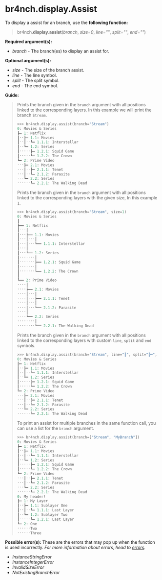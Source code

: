 # br4nch.display.Assist

To display a assist for an branch, use the **following function:**

> br4nch.**display**.**assist**(*branch*, *size=0*, *line=""*, *split=""*, *end=""*)

**Required argument(s):**

- *branch* - The branch(es) to display an assist for.

**Optional argument(s):**

- *size* - The size of the branch assist.
- *line* - The line symbol.
- *split* - The split symbol.
- *end* - The end symbol.

**Guide:**

> Prints the branch given in the `branch` argument with all positions linked to the corresponding layers. In this example we will print the branch `Stream`.
>
> ```python
> >>> br4nch.display.assist(branch="Stream")
> 0: Movies & Series
> ┣━ 1: Netflix
> ┃ˑˑ┣━ 1.1: Movies
> ┃ˑˑ┃ˑˑ┗━ 1.1.1: Interstellar
> ┃ˑˑ┗━ 1.2: Series
> ┃ˑˑˑˑˑ┣━ 1.2.1: Squid Game
> ┃ˑˑˑˑˑ┗━ 1.2.2: The Crown
> ┗━ 2: Prime Video
> ˑˑˑ┣━ 2.1: Movies
> ˑˑˑ┃ˑˑ┣━ 2.1.1: Tenet
> ˑˑˑ┃ˑˑ┗━ 2.1.2: Parasite
> ˑˑˑ┗━ 2.2: Series
> ˑˑˑˑˑˑ┗━ 2.2.1: The Walking Dead
> ```
>
> Prints the branch given in the `branch` argument with all positions linked to the corresponding layers with the given size, In this example `1`.
>
> ```python
> >>> br4nch.display.assist(branch="Stream", size=1)
> 0: Movies & Series
> ┃
> ┣━━ 1: Netflix
> ┃ˑˑˑ┃
> ┃ˑˑˑ┣━━ 1.1: Movies
> ┃ˑˑˑ┃ˑˑˑ┃
> ┃ˑˑˑ┃ˑˑˑ┗━━ 1.1.1: Interstellar
> ┃ˑˑˑ┃
> ┃ˑˑˑ┗━━ 1.2: Series
> ┃ˑˑˑˑˑˑˑ┃
> ┃ˑˑˑˑˑˑˑ┣━━ 1.2.1: Squid Game
> ┃ˑˑˑˑˑˑˑ┃
> ┃ˑˑˑˑˑˑˑ┗━━ 1.2.2: The Crown
> ┃
> ┗━━ 2: Prime Video
> ˑˑˑˑ┃
> ˑˑˑˑ┣━━ 2.1: Movies
> ˑˑˑˑ┃ˑˑˑ┃
> ˑˑˑˑ┃ˑˑˑ┣━━ 2.1.1: Tenet
> ˑˑˑˑ┃ˑˑˑ┃
> ˑˑˑˑ┃ˑˑˑ┗━━ 2.1.2: Parasite
> ˑˑˑˑ┃
> ˑˑˑˑ┗━━ 2.2: Series
> ˑˑˑˑˑˑˑˑ┃
> ˑˑˑˑˑˑˑˑ┗━━ 2.2.1: The Walking Dead
> ```
>
> Prints the branch given in the `branch` argument with all positions linked to the corresponding layers with custom `line`, `split` and `end` symbols.
>
> ```python
> >>> br4nch.display.assist(branch="Stream", line="║", split="╠═", end="╚═")
> 0: Movies & Series
> ╠═ 1: Netflix
> ║ˑˑ╠═ 1.1: Movies
> ║ˑˑ║ˑˑ╚═ 1.1.1: Interstellar
> ║ˑˑ╚═ 1.2: Series
> ║ˑˑˑˑˑ╠═ 1.2.1: Squid Game
> ║ˑˑˑˑˑ╚═ 1.2.2: The Crown
> ╚═ 2: Prime Video
> ˑˑˑ╠═ 2.1: Movies
> ˑˑˑ║ˑˑ╠═ 2.1.1: Tenet
> ˑˑˑ║ˑˑ╚═ 2.1.2: Parasite
> ˑˑˑ╚═ 2.2: Series
> ˑˑˑˑˑˑ╚═ 2.2.1: The Walking Dead
> ```
>
> To print an assist for multiple branches in the same function call, you can use a list for the `branch` argument.
>
> ```python
> >>> br4nch.display.assist(branch=["Stream", "MyBranch"])
> 0: Movies & Series
> ┣━ 1: Netflix
> ┃ˑˑ┣━ 1.1: Movies
> ┃ˑˑ┃ˑˑ┗━ 1.1.1: Interstellar
> ┃ˑˑ┗━ 1.2: Series
> ┃ˑˑˑˑˑ┣━ 1.2.1: Squid Game
> ┃ˑˑˑˑˑ┗━ 1.2.2: The Crown
> ┗━ 2: Prime Video
> ˑˑˑ┃ˑˑ┣━ 2.1.1: Tenet
> ˑˑˑ┃ˑˑ┗━ 2.1.2: Parasite
> ˑˑˑ┗━ 2.2: Series
> ˑˑˑˑˑˑ┗━ 2.2.1: The Walking Dead
> 0: My header!
> ┣━ 1: My Layer
> ┃ˑˑ┣━ 1.1: Sublayer One
> ┃ˑˑ┃ˑˑ┗━ 1.1.1: Last Layer
> ┃ˑˑ┗━ 1.2: Sublayer Two
> ┃ˑˑˑˑˑ┗━ 1.2.1: Last Layer
> ┗━ 2: One
> ˑˑˑˑˑˑTwo
> ˑˑˑˑˑˑThree
> ```

**Possible error(s):**
These are the errors that may pop up when the function is used incorrectly.
*For more information about errors, head to [errors](../../guides/errors.md).*

- *InstanceStringError*
- *InstanceIntegerError*
- *InvalidSizeError*
- *NotExistingBranchError*

